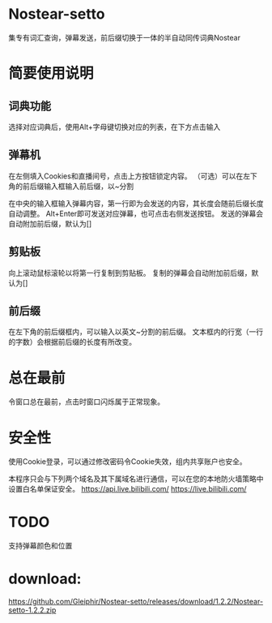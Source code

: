 # Nostear-setto

集专有词汇查询，弹幕发送，前后缀切换于一体的半自动同传词典Nostear

# 简要使用说明
## 词典功能
选择对应词典后，使用Alt+字母键切换对应的列表，在下方点击输入

## 弹幕机
在左侧填入Cookies和直播间号，点击上方按钮锁定内容。
（可选）可以在左下角的前后缀输入框输入前后缀，以~分割

在中央的输入框输入弹幕内容，第一行即为会发送的内容，其长度会随前后缀长度自动调整。
Alt+Enter即可发送对应弹幕，也可点击右侧发送按钮。
发送的弹幕会自动附加前后缀，默认为[]

## 剪贴板
向上滚动鼠标滚轮以将第一行复制到剪贴板。
复制的弹幕会自动附加前后缀，默认为[]

## 前后缀
在左下角的前后缀框内，可以输入以英文~分割的前后缀。
文本框内的行宽（一行的字数）会根据前后缀的长度有所改变。

# 总在最前
令窗口总在最前，点击时窗口闪烁属于正常现象。

# 安全性
使用Cookie登录，可以通过修改密码令Cookie失效，组内共享账户也安全。

本程序只会与下列两个域名及其下属域名进行通信，可以在您的本地防火墙策略中设置白名单保证安全。
https://api.live.bilibili.com/
https://live.bilibili.com/

# TODO
支持弹幕颜色和位置

# download:
https://github.com/Gleiphir/Nostear-setto/releases/download/1.2.2/Nostear-setto-1.2.2.zip
